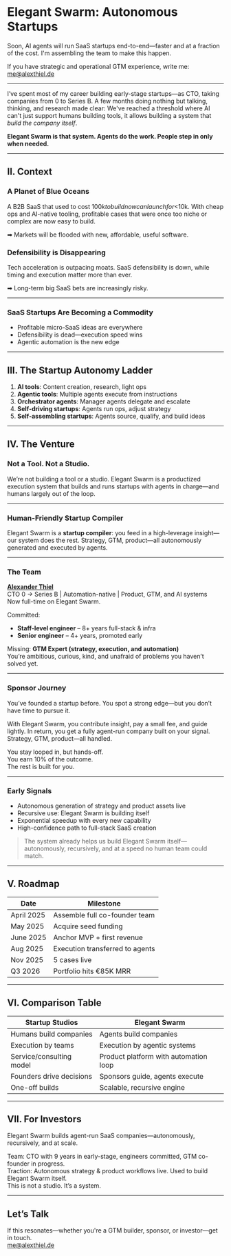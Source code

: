 # Elegant Swarm: Autonomous Startups

Soon, AI agents will run SaaS startups end-to-end—faster and at a fraction of the cost. I'm assembling the team to make this happen.

If you have strategic and operational GTM experience, write me: [me@alexthiel.de](mailto:me@alexthiel.de)

---

I’ve spent most of my career building early-stage startups—as CTO, taking companies from 0 to Series B. A few months doing nothing but talking, thinking, and research made clear: We've reached a threshold where AI can't just support humans building tools, it allows building a system that *build the company itself*.

**Elegant Swarm is that system. Agents do the work. People step in only when needed.**

---

## II. Context

### A Planet of Blue Oceans
A B2B SaaS that used to cost $100k to build now can launch for <$10k. With cheap ops and AI-native tooling, profitable cases that were once too niche or complex are now easy to build.

➡ Markets will be flooded with new, affordable, useful software.

### Defensibility is Disappearing
Tech acceleration is outpacing moats. SaaS defensibility is down, while timing and execution matter more than ever.

➡ Long-term big SaaS bets are increasingly risky.

---

### SaaS Startups Are Becoming a Commodity

- Profitable micro-SaaS ideas are everywhere  
- Defensibility is dead—execution speed wins  
- Agentic automation is the new edge  

---

## III. The Startup Autonomy Ladder

1. **AI tools**: Content creation, research, light ops  
2. **Agentic tools**: Multiple agents execute from instructions  
3. **Orchestrator agents**: Manager agents delegate and escalate  
4. **Self-driving startups**: Agents run ops, adjust strategy  
5. **Self-assembling startups**: Agents source, qualify, and build ideas

---

## IV. The Venture

### Not a Tool. Not a Studio.

We’re not building a tool or a studio. Elegant Swarm is a productized execution system that builds and runs startups with agents in charge—and humans largely out of the loop.

---

### Human-Friendly Startup Compiler

Elegant Swarm is a **startup compiler**: you feed in a high-leverage insight—our system does the rest. Strategy, GTM, product—all autonomously generated and executed by agents.

---

### The Team

**[Alexander Thiel](https://www.linkedin.com/in/reasn/)**  
CTO 0 → Series B | Automation-native | Product, GTM, and AI systems  
Now full-time on Elegant Swarm. 

Committed:
- **Staff-level engineer** – 8+ years full-stack & infra  
- **Senior engineer** – 4+ years, promoted early

Missing: **GTM Expert (strategy, execution, and automation)**  
You’re ambitious, curious, kind, and unafraid of problems you haven’t solved yet.

---

### Sponsor Journey

You’ve founded a startup before. You spot a strong edge—but you don’t have time to pursue it.

With Elegant Swarm, you contribute insight, pay a small fee, and guide lightly. In return, you get a fully agent-run company built on your signal. Strategy, GTM, product—all handled.

You stay looped in, but hands-off.  
You earn 10% of the outcome.  
The rest is built for you.

---

### Early Signals

- Autonomous generation of strategy and product assets live  
- Recursive use: Elegant Swarm is building itself  
- Exponential speedup with every new capability  
- High-confidence path to full-stack SaaS creation

> The system already helps us build Elegant Swarm itself—autonomously, recursively, and at a speed no human team could match.

---

## V. Roadmap

| Date           | Milestone                           |
|----------------|-------------------------------------|
| April 2025     | Assemble full co-founder team       |
| May 2025       | Acquire seed funding                |
| June 2025      | Anchor MVP + first revenue          |
| Aug 2025       | Execution transferred to agents     |
| Nov 2025       | 5 cases live                        |
| Q3 2026        | Portfolio hits €85K MRR             |

---

## VI. Comparison Table

| **Startup Studios**       | **Elegant Swarm**                      |
|---------------------------|----------------------------------------|
| Humans build companies    | Agents build companies                 |
| Execution by teams        | Execution by agentic systems           |
| Service/consulting model  | Product platform with automation loop  |
| Founders drive decisions  | Sponsors guide, agents execute         |
| One-off builds            | Scalable, recursive engine             |

---

## VII. For Investors

Elegant Swarm builds agent-run SaaS companies—autonomously, recursively, and at scale.

Team: CTO with 9 years in early-stage, engineers committed, GTM co-founder in progress.  
Traction: Autonomous strategy & product workflows live. Used to build Elegant Swarm itself.  
This is not a studio. It’s a system.

---

## Let’s Talk

If this resonates—whether you're a GTM builder, sponsor, or investor—get in touch.  
[me@alexthiel.de](mailto:me@alexthiel.de)